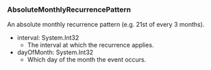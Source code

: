 ### AbsoluteMonthlyRecurrencePattern
An absolute monthly recurrence pattern (e.g. 21st of every 3 months).

- interval: System.Int32
  - The interval at which the recurrence applies.
- dayOfMonth: System.Int32
  - Which day of the month the event occurs.
